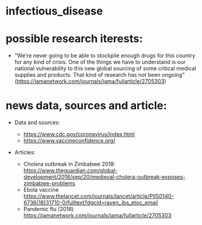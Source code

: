 # infectious_disease

# possible research iterests:
- "We're never going to be able to stockpile enough drugs for this country for any kind of crisis. One of the things we have to understand is our national vulnerability to this new global sourcing of some critical medical supplies and products. That kind of research has not been ongoing" (https://jamanetwork.com/journals/jama/fullarticle/2705303)

# news data, sources and article:
* Data and sources:
  - https://www.cdc.gov/coronavirus/index.html
  - https://www.vaccineconfidence.org/

* Articles:

  - Cholera outbreak in Zimbabwe 2018: https://www.theguardian.com/global-development/2018/sep/20/medieval-cholera-outbreak-exposes-zimbabwe-problems
  - Ebola vaccine https://www.thelancet.com/journals/lancet/article/PIIS0140-6736(18)31710-0/fulltext?dgcid=raven_jbs_etoc_email
  - Pandemic flu (2018) https://jamanetwork.com/journals/jama/fullarticle/2705303
